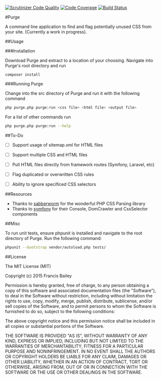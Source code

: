 [![Scrutinizer Code Quality](https://scrutinizer-ci.com/g/FrancisBaileyH/Purge/badges/quality-score.png?b=master)](https://scrutinizer-ci.com/g/FrancisBaileyH/Purge/?branch=master)
[![Code Coverage](https://scrutinizer-ci.com/g/FrancisBaileyH/Purge/badges/coverage.png?b=master)](https://scrutinizer-ci.com/g/FrancisBaileyH/Purge/?branch=master)
[![Build Status](https://scrutinizer-ci.com/g/FrancisBaileyH/Purge/badges/build.png?b=master)](https://scrutinizer-ci.com/g/FrancisBaileyH/Purge/build-status/master) 

#Purge

A command line application to find and flag potentially unused CSS from your site. (Currently a work in progress). 


##Usage

###Installation

Download Purge and extract to a location of your choosing. Navigate into Purge's root directory and run

```
composer install 
```

###Running Purge

Change into the src directory of Purge and run it with the following command

``` bash
php purge.php purge:run <css file> <html file> <output file>
```

For a list of other commands run

``` bash
php purge.php purge:run --help
```



##To-Do

- [ ] Support usage of sitemap.xml for HTML files
- [ ] Support multiple CSS and HTML files
- [ ] Pull HTML files directly from framework routes (Symfony, Laravel, etc)
- [ ] Flag duplicated or overwritten CSS rules
- [ ] Ability to ignore specificed CSS selectors


##Resources

- Thanks to [sabberworm](https://github.com/sabberworm/) for the wonderful PHP CSS Parsing library
- Thanks to [symfony](https://github.com/symfony) for their Console, DomCrawler and CssSelector components


##Misc

To run unit tests, ensure phpunit is installed and navigate to the root directory of Purge. Run the following command:
``` bash
phpunit --bootstrap vendor/autoload.php tests/
```

##License

The MIT License (MIT)

Copyright (c) 2015 Francis Bailey

Permission is hereby granted, free of charge, to any person obtaining a copy
of this software and associated documentation files (the "Software"), to deal
in the Software without restriction, including without limitation the rights
to use, copy, modify, merge, publish, distribute, sublicense, and/or sell
copies of the Software, and to permit persons to whom the Software is
furnished to do so, subject to the following conditions:

The above copyright notice and this permission notice shall be included in
all copies or substantial portions of the Software.

THE SOFTWARE IS PROVIDED "AS IS", WITHOUT WARRANTY OF ANY KIND, EXPRESS OR
IMPLIED, INCLUDING BUT NOT LIMITED TO THE WARRANTIES OF MERCHANTABILITY,
FITNESS FOR A PARTICULAR PURPOSE AND NONINFRINGEMENT. IN NO EVENT SHALL THE
AUTHORS OR COPYRIGHT HOLDERS BE LIABLE FOR ANY CLAIM, DAMAGES OR OTHER
LIABILITY, WHETHER IN AN ACTION OF CONTRACT, TORT OR OTHERWISE, ARISING FROM,
OUT OF OR IN CONNECTION WITH THE SOFTWARE OR THE USE OR OTHER DEALINGS IN
THE SOFTWARE.

